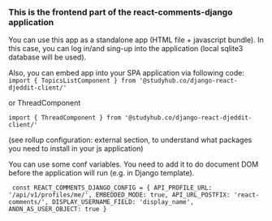 ### This is the frontend part of the react-comments-django application

You can use this app as a standalone app (HTML file + javascript bundle). 
In this case, you can log in/and sing-up into the application (local sqlite3 database will be used).   

Also, you can embed app into your SPA application via following code:    
`import { TopicsListComponent } from '@studyhub.co/django-react-djeddit-client/'`

or ThreadComponent

`import { ThreadComponent } from '@studyhub.co/django-react-djeddit-client/'`

(see rollup configuration: external section, to understand what packages you need 
to install in your js application) 

You can use some conf variables. You need to add it to do document DOM
 before the application will run (e.g. in Django template).
 
`
const REACT_COMMENTS_DJANGO_CONFIG = {
    API_PROFILE_URL: '/api/v1/profiles/me/',
    EMBEDDED_MODE: true,
    API_URL_POSTFIX: 'react-comments/',
    DISPLAY_USERNAME_FIELD: 'display_name',
    ANON_AS_USER_OBJECT: true
}`
